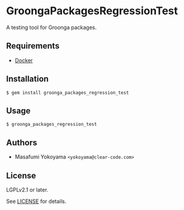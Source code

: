 # GroongaPackagesRegressionTest

A testing tool for Groonga packages.

## Requirements

* [Docker](http://www.docker.com/)

## Installation

    $ gem install groonga_packages_regression_test

## Usage

    $ groonga_packages_regression_test

## Authors

* Masafumi Yokoyama `<yokoyama@clear-code.com>`

## License

LGPLv2.1 or later.

See [LICENSE](https://github.com/myokoym/groonga_packages_regression_test/blob/master/LICENSE) for details.
